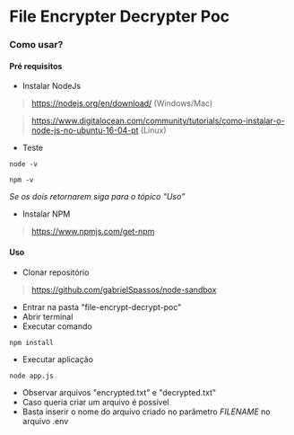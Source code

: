 # File Encrypter Decrypter Poc

### Como usar?

#### Pré requisitos

* Instalar NodeJs
> https://nodejs.org/en/download/ (Windows/Mac)

> https://www.digitalocean.com/community/tutorials/como-instalar-o-node-js-no-ubuntu-16-04-pt (Linux)

* Teste
```
node -v

npm -v
```

_Se os dois retornarem siga para o tópico "Uso"_

* Instalar NPM
> https://www.npmjs.com/get-npm

#### Uso

* Clonar repositório
> https://github.com/gabrielSpassos/node-sandbox
* Entrar na pasta "file-encrypt-decrypt-poc"
* Abrir terminal
* Executar comando
```
npm install
```
* Executar aplicação
```
node app.js
```
* Observar arquivos "encrypted.txt" e "decrypted.txt"
* Caso queria criar um arquivo é possível
* Basta inserir o nome do arquivo criado no parâmetro _FILENAME_ no arquivo .env
